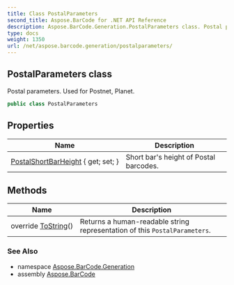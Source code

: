 ```yaml
---
title: Class PostalParameters
second_title: Aspose.BarCode for .NET API Reference
description: Aspose.BarCode.Generation.PostalParameters class. Postal parameters. Used for Postnet Planet
type: docs
weight: 1350
url: /net/aspose.barcode.generation/postalparameters/
---
```

## PostalParameters class

Postal parameters. Used for Postnet, Planet.

```csharp
public class PostalParameters
```

## Properties

| Name | Description |
| --- | --- |
| [PostalShortBarHeight](../../aspose.barcode.generation/postalparameters/postalshortbarheight/) { get; set; } | Short bar's height of Postal barcodes. |

## Methods

| Name | Description |
| --- | --- |
| override [ToString](../../aspose.barcode.generation/postalparameters/tostring/)() | Returns a human-readable string representation of this `PostalParameters`. |

### See Also

* namespace [Aspose.BarCode.Generation](../../aspose.barcode.generation/)
* assembly [Aspose.BarCode](../../)


